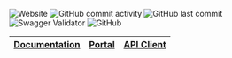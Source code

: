 ![Website](https://img.shields.io/website?down_color=red&down_message=down&label=API&style=flat-square&up_color=green&up_message=up&url=https%3A%2F%2Fcontribs-api.materialsproject.org)
![GitHub commit activity](https://img.shields.io/github/commit-activity/m/materialsproject/MPContribs?style=flat-square)
![GitHub last commit](https://img.shields.io/github/last-commit/materialsproject/MPContribs?style=flat-square)
![Swagger Validator](https://img.shields.io/swagger/valid/3.0?specUrl=https%3A%2F%2Fcontribs-api.materialsproject.org%2Fapispec.json&style=flat-square)
![GitHub](https://img.shields.io/github/license/materialsproject/MPContribs?style=flat-square)

| [Documentation](https://docs.mpcontribs.org) | [Portal](https://contribs.materialsproject.org) | [API Client](https://pypi.org/project/mpcontribs-client/) |
|-----|-----|-----|
